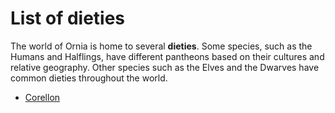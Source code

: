 # List of dieties

The world of Ornia is home to several **dieties**. Some species, such as the Humans and Halflings, have different pantheons based on their cultures and relative geography. Other species such as the Elves and the Dwarves have common dieties throughout the world.

- [Corellon](Corellon.md)